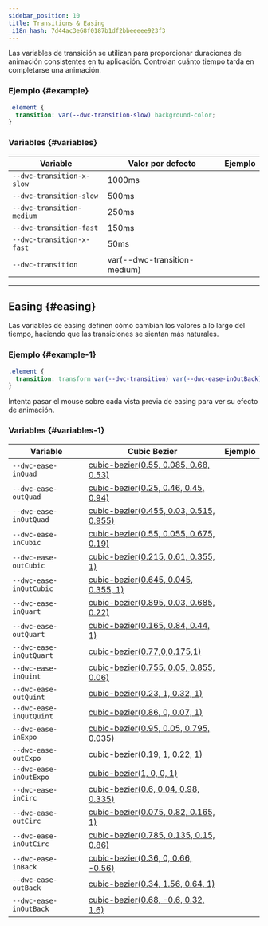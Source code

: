 ```yaml
---
sidebar_position: 10
title: Transitions & Easing
_i18n_hash: 7d44ac3e68f0187b1df2bbeeeee923f3
---
```

Las variables de transición se utilizan para proporcionar duraciones de animación consistentes en tu aplicación. Controlan cuánto tiempo tarda en completarse una animación.

### Ejemplo {#example}

```css
.element {
  transition: var(--dwc-transition-slow) background-color;
}
```

### Variables {#variables}

| **Variable**              | **Valor por defecto** | **Ejemplo**                               |
|---------------------------|-----------------------|--------------------------------------------|
| `--dwc-transition-x-slow` | 1000ms                | <TransitionBox speed="--dwc-transition-x-slow" /> |
| `--dwc-transition-slow`   | 500ms                 | <TransitionBox speed="--dwc-transition-slow" />   |
| `--dwc-transition-medium` | 250ms                 | <TransitionBox speed="--dwc-transition-medium" /> |
| `--dwc-transition-fast`   | 150ms                 | <TransitionBox speed="--dwc-transition-fast" />   |
| `--dwc-transition-x-fast` | 50ms                  | <TransitionBox speed="--dwc-transition-x-fast" /> |
| `--dwc-transition`        | var(--dwc-transition-medium) | <TransitionBox speed="--dwc-transition" /> |

---

## Easing {#easing}

Las variables de easing definen cómo cambian los valores a lo largo del tiempo, haciendo que las transiciones se sientan más naturales.

### Ejemplo {#example-1}

```css
.element {
  transition: transform var(--dwc-transition) var(--dwc-ease-inOutBack);
}
```

Intenta pasar el mouse sobre cada vista previa de easing para ver su efecto de animación.

### Variables {#variables-1}

| **Variable** | **Cubic Bezier** | **Ejemplo** |
|--------------|-------------------|-------------|
| `--dwc-ease-inQuad` | [cubic-bezier(0.55, 0.085, 0.68, 0.53)](https://cubic-bezier.com/#0.55,0.085,0.68,0.53) | <TransitionBox easing="--dwc-ease-inQuad" /> |
| `--dwc-ease-outQuad` | [cubic-bezier(0.25, 0.46, 0.45, 0.94)](https://cubic-bezier.com/#0.25,0.46,0.45,0.94) | <TransitionBox easing="--dwc-ease-outQuad" /> |
| `--dwc-ease-inOutQuad` | [cubic-bezier(0.455, 0.03, 0.515, 0.955)](https://cubic-bezier.com/#0.455,0.03,0.515,0.955) | <TransitionBox easing="--dwc-ease-inOutQuad" /> |
| `--dwc-ease-inCubic` | [cubic-bezier(0.55, 0.055, 0.675, 0.19)](https://cubic-bezier.com/#0.55,0.055,0.675,0.19) | <TransitionBox easing="--dwc-ease-inCubic" /> |
| `--dwc-ease-outCubic` | [cubic-bezier(0.215, 0.61, 0.355, 1)](https://cubic-bezier.com/#0.215,0.61,0.355,1) | <TransitionBox easing="--dwc-ease-outCubic" /> |
| `--dwc-ease-inQutCubic` | [cubic-bezier(0.645, 0.045, 0.355, 1)](https://cubic-bezier.com/#0.645,0.045,0.355,1) | <TransitionBox easing="--dwc-ease-inQutCubic" /> |
| `--dwc-ease-inQuart` | [cubic-bezier(0.895, 0.03, 0.685, 0.22)](https://cubic-bezier.com/#0.895,0.03,0.685,0.22) | <TransitionBox easing="--dwc-ease-inQuart" /> |
| `--dwc-ease-outQuart` | [cubic-bezier(0.165, 0.84, 0.44, 1)](https://cubic-bezier.com/#0.165,0.84,0.44,1) | <TransitionBox easing="--dwc-ease-outQuart" /> |
| `--dwc-ease-inQutQuart` | [cubic-bezier(0.77,0,0.175,1)](https://cubic-bezier.com/#0.77,0,0.175,1) | <TransitionBox easing="--dwc-ease-inQutQuart" /> |
| `--dwc-ease-inQuint` | [cubic-bezier(0.755, 0.05, 0.855, 0.06)](https://cubic-bezier.com/#0.755,0.05,0.855,0.06) | <TransitionBox easing="--dwc-ease-inQuint" /> |
| `--dwc-ease-outQuint` | [cubic-bezier(0.23, 1, 0.32, 1)](https://cubic-bezier.com/#0.23,1,0.32,1) | <TransitionBox easing="--dwc-ease-outQuint" /> |
| `--dwc-ease-inQutQuint` | [cubic-bezier(0.86, 0, 0.07, 1)](https://cubic-bezier.com/#0.86,0,0.07,1) | <TransitionBox easing="--dwc-ease-inQutQuint" /> |
| `--dwc-ease-inExpo` | [cubic-bezier(0.95, 0.05, 0.795, 0.035)](https://cubic-bezier.com/#0.95,0.05,0.795,0.035) | <TransitionBox easing="--dwc-ease-inExpo" /> |
| `--dwc-ease-outExpo` | [cubic-bezier(0.19, 1, 0.22, 1)](https://cubic-bezier.com/#0.19,1,0.22,1) | <TransitionBox easing="--dwc-ease-outExpo" /> |
| `--dwc-ease-inOutExpo` | [cubic-bezier(1, 0, 0, 1)](https://cubic-bezier.com/#1,0,0,1) | <TransitionBox easing="--dwc-ease-inOutExpo" /> |
| `--dwc-ease-inCirc` | [cubic-bezier(0.6, 0.04, 0.98, 0.335)](https://cubic-bezier.com/#0.6,0.04,0.98,0.335) | <TransitionBox easing="--dwc-ease-inCirc" /> |
| `--dwc-ease-outCirc` | [cubic-bezier(0.075, 0.82, 0.165, 1)](https://cubic-bezier.com/#0.075,0.82,0.165,1) | <TransitionBox easing="--dwc-ease-outCirc" /> |
| `--dwc-ease-inOutCirc` | [cubic-bezier(0.785, 0.135, 0.15, 0.86)](https://cubic-bezier.com/#0.785,0.135,0.15,0.86) | <TransitionBox easing="--dwc-ease-inOutCirc" /> |
| `--dwc-ease-inBack` | [cubic-bezier(0.36, 0, 0.66, -0.56)](https://cubic-bezier.com/#0.36,0,0.66,-0.56) | <TransitionBox easing="--dwc-ease-inBack" /> |
| `--dwc-ease-outBack` | [cubic-bezier(0.34, 1.56, 0.64, 1)](https://cubic-bezier.com/#0.34,1.56,0.64,1) | <TransitionBox easing="--dwc-ease-outBack" /> |
| `--dwc-ease-inOutBack` | [cubic-bezier(0.68, -0.6, 0.32, 1.6)](https://cubic-bezier.com/#0.68,-0.6,0.32,1.6) | <TransitionBox easing="--dwc-ease-inOutBack" /> |
